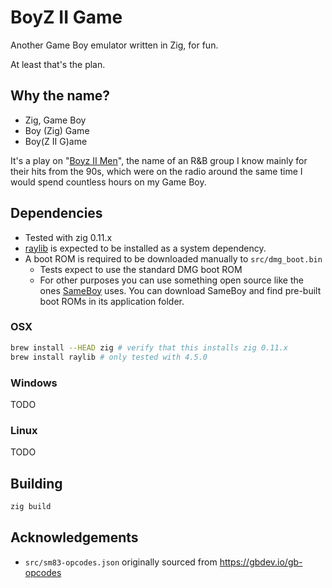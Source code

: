 # BoyZ II Game

Another Game Boy emulator written in Zig, for fun.

At least that's the plan.

## Why the name?

- Zig, Game Boy
- Boy (Zig) Game
- Boy(Z II G)ame

It's a play on "[Boyz II Men](https://en.wikipedia.org/wiki/Boyz_II_Men)", the
name of an R&B group I know mainly for their hits from the 90s, which were on
the radio around the same time I would spend countless hours on my Game Boy.

## Dependencies

- Tested with zig 0.11.x
- [raylib](https://github.com/raysan5/raylib) is expected to be installed as a
  system dependency.
- A boot ROM is required to be downloaded manually to `src/dmg_boot.bin`
    - Tests expect to use the standard DMG boot ROM
    - For other purposes you can use something open source like the ones
      [SameBoy](https://sameboy.github.io) uses. You can download SameBoy and
      find pre-built boot ROMs in its application folder.

### OSX

```sh
brew install --HEAD zig # verify that this installs zig 0.11.x
brew install raylib # only tested with 4.5.0
```

### Windows

TODO

### Linux

TODO

## Building

```sh
zig build
```

## Acknowledgements

- `src/sm83-opcodes.json` originally sourced from https://gbdev.io/gb-opcodes
